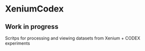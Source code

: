 # XeniumCodex

## Work in progress

Scritps for processing and viewing datasets from Xenium + CODEX experiments

